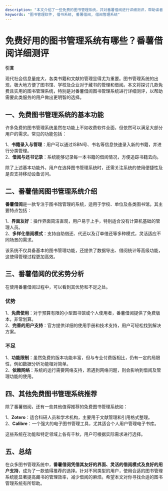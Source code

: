 ```yaml
---
description: "本文介绍了一些免费的图书管理系统，并对番薯借阅进行详细测评，帮助读者选择适合的管理工具。"
keywords: "图书管理软件, 借书系统, 番薯借阅, 借阅管理系统"
---
```

# 免费好用的图书管理系统有哪些？番薯借阅详细测评

**引言**

现代社会信息量庞大，各类书籍和文献的管理显得尤为重要。图书管理系统的出现，极大地方便了图书馆、学校及企业对于藏书的管理和借阅。本文将探讨几款免费且实用的图书管理系统，特别是对番薯借阅图书管理系统进行详细测评，以帮助需要此类服务的用户做出更明智的选择。

## 一、免费图书管理系统的基本功能

许多免费的图书管理系统虽然在功能上不如收费软件全面，但依然可以满足大部分用户的需求。常见的功能包括：

1、**书籍录入与管理**：用户可以通过ISBN号、书名等信息快速录入新的书籍，并进行分类管理。  
2、**借阅与还书记录**：系统能够记录每一本书籍的借阅情况，方便追踪书籍去向。  

除了上述基本功能外，用户在选择图书管理系统时，还需关注系统的使用便捷性及是否支持移动设备访问。

## 二、番薯借阅图书管理系统介绍

**番薯借阅**是一款专注于图书馆管理的系统，适用于学校、单位及各类图书馆。其主要特点包括：

1、**界面友好**：操作界面简洁直观，用户易于上手，特别适合没有计算机基础的管理人员。  
2、**多样化借阅模式**：支持自助借还、代还以及订单借还等多种模式，灵活适应不同场景的需求。

该系统不仅具备基本的图书管理功能，还提供了数据导出、借阅统计等高级功能，这使得管理过程更加高效。

## 三、番薯借阅的优劣势分析

在使用番薯借阅过程中，可以看到其优势和不足之处。

### 优势
1、**免费使用**：对于预算有限的小型图书馆或个人使用者，番薯借阅提供了免费版本，非常划算。  
2、**完善的用户支持**：官方提供详细的使用手册和技术支持，用户可轻松找到解决方案。  

### 不足
1、**功能限制**：虽然免费的版本功能丰富，但与专业付费版相比，仍有一定的局限性，例如数据分析功能相对简单。  
2、**依赖网络**：系统的运行需要网络支持，若遇到网络问题，则会影响到借阅及管理功能的使用。

## 四、其他免费图书管理系统推荐

除了番薯借阅，还有一些其他值得推荐的免费图书管理系统如：

1、**Zotero**：适合科研人员和学术机构，主要用于文献管理和引用格式整理。  
2、**Calibre**：一个强大的电子图书管理工具，尤其适合个人用户管理电子书库。

这些系统在功能和特定领域上各有千秋，用户可根据实际需求进行选择。

## 五、总结

在众多图书管理系统中，**番薯借阅凭借其友好的界面、灵活的借阅模式及良好的用户支持**，成为了一款值得推荐的选择。针对不同类型的用户，使用合适的图书管理系统能显著提高藏书的管理效率，减少借阅的麻烦。希望本文对你寻找合适的图书管理系统有所帮助。

